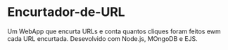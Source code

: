 # Encurtador-de-URL
Um WebApp que encurta URLs e conta quantos cliques foram feitos ewm cada URL encurtada.
Desevolvido com Node.js, MOngoDB e EJS.
